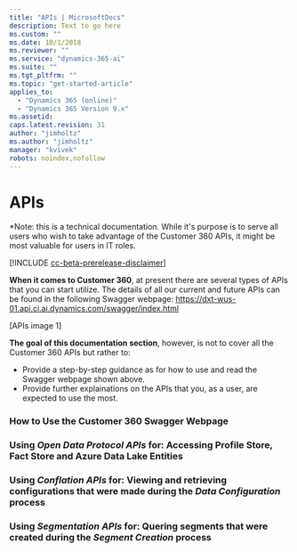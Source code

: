 ```yaml
---
title: "APIs | MicrosoftDocs"
description: Text to go here
ms.custom: ""
ms.date: 10/1/2018
ms.reviewer: ""
ms.service: "dynamics-365-ai"
ms.suite: ""
ms.tgt_pltfrm: ""
ms.topic: "get-started-article"
applies_to: 
  - "Dynamics 365 (online)"
  - "Dynamics 365 Version 9.x"
ms.assetid: 
caps.latest.revision: 31
author: "jimholtz"
ms.author: "jimholtz"
manager: "kvivek"
robots: noindex,nofollow
---
```

# APIs
*Note: this is a technical documentation. While it's purpose is to serve all users who wish to take advantage of the Customer 360 APIs, it might be most valuable for users in IT roles.

[!INCLUDE [cc-beta-prerelease-disclaimer](../includes/cc-beta-prerelease-disclaimer.md)]

**When it comes to Customer 360**, at present there are several types of APIs that you can start utilize. The details of all our current and future APIs can be found in the following Swagger webpage:
https://dxt-wus-01.api.ci.ai.dynamics.com/swagger/index.html

[APIs image 1]

**The goal of this documentation section**, however, is not to cover all the Customer 360 APIs but rather to:
- Provide a step-by-step guidance as for how to use and read the Swagger webpage shown above.
- Provide further explainations on the APIs that you, as a user, are expected to use the most.

### How to Use the Customer 360 Swagger Webpage

### Using *Open Data Protocol APIs* for: Accessing Profile Store, Fact Store and Azure Data Lake Entities

### Using *Conflation APIs* for: Viewing and retrieving configurations that were made during the *Data Configuration* process  

### Using *Segmentation APIs* for: Quering segments that were created during the *Segment Creation* process

